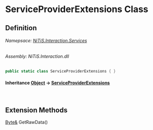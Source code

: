 # ServiceProviderExtensions Class
## Definition

###### Namepsace: [NiTiS.Interaction.Services](https://nitis-dev.github.io/NiTiSLibsWiki/Namespaces/NiTiS.Interaction.Services)
###### Assembly: NiTiS.Interaction.dll

#### 
```c#
public static class ServiceProviderExtensions { }
```
#### Inheritance [Object](https://docs.microsoft.com/dotnet/api/system.object) &#8594; [ServiceProviderExtensions](https://nitis-dev.github.io/NiTiSLibsWiki/NiTiS/Interaction/Services/ServiceProviderExtensions)  
#### 

<br>

  
  
  
  
## Extension Methods
[Byte&](https://docs.microsoft.com/dotnet/api/system.byte&) GetRawData()  

  

